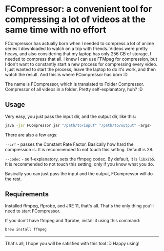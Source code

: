 # FCompressor: a convenient tool for compressing a lot of videos at the same time with no effort

FCompressor has actually born when I needed to compress a
lot of anime series I downloaded to watch on a trip with friends.
Videos were pretty heavy, and also considering that my laptop has only
256 GB of storage, I needed to compress that all. I knew I can use FFMpeg
for compression, but I don't want to constantly start a new process for
compressing every video. I just wanted to start the process, leave
the laptop to do it's work, and then watch the result. And this is where FCompressor has born :D

The name is FCompressor, which is translated to Folder Compressor. Compressor of all videos in a folder. Pretty self-explanatory, huh? :D

## Usage
Very easy, you just pass the input dir, and the output dir, like this:
```bash
java -jar FCompressor.jar "/path/to/input" "/path/to/output" <args>
```
There are also a few args:

`--crf` - passes the Constant Rate Factor. Basically how hard the compression is. It is recommended to not touch this setting. Default is 28.

`--codec` - self-explanatory, sets the ffmpeg codec. By default, it is `libx265`. It is recommended to not touch this setting, only if you know what you do.

Basically you can just pass the input and the output, FCompressor will do the rest. 

## Requirements
Installed ffmpeg, ffprobe, and JRE 11, that's all. That's the only thing you'll need to start FCompressor.

If you don't have ffmpeg and ffprobe, install it using this command:
```bash
brew install ffmpeg
```

---

That's all, I hope you will be satisfied with this tool :D Happy using!